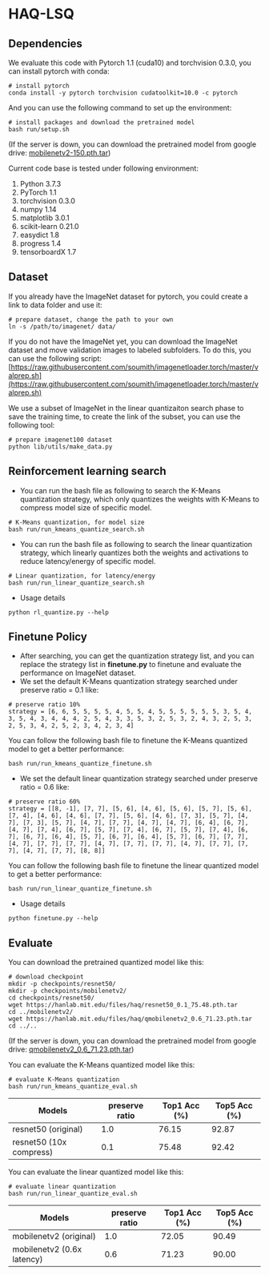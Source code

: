 
# HAQ-LSQ

## Dependencies
We evaluate this code with Pytorch 1.1 (cuda10) and torchvision 0.3.0, you can install pytorch with conda:
```
# install pytorch
conda install -y pytorch torchvision cudatoolkit=10.0 -c pytorch
```
And you can use the following command to set up the environment:
```
# install packages and download the pretrained model
bash run/setup.sh
```
(If the server is down, you can download the pretrained model from google drive: [mobilenetv2-150.pth.tar](https://drive.google.com/open?id=1fZ1gNSzSZTQfJ0dL-bNYULNvZJxp_Y53))

Current code base is tested under following environment:
1. Python         3.7.3
2. PyTorch        1.1
3. torchvision    0.3.0
4. numpy          1.14
5. matplotlib     3.0.1
6. scikit-learn   0.21.0
7. easydict       1.8
8. progress       1.4
9. tensorboardX   1.7

## Dataset
If you already have the ImageNet dataset for pytorch, you could create a link to data folder and use it:
```
# prepare dataset, change the path to your own
ln -s /path/to/imagenet/ data/
```
If you do not have the ImageNet yet, you can download the ImageNet dataset and move validation images to labeled subfolders. To do this, you can use the following script: 
[https://raw.githubusercontent.com/soumith/imagenetloader.torch/master/valprep.sh](https://raw.githubusercontent.com/soumith/imagenetloader.torch/master/valprep.sh)

We use a subset of ImageNet in the linear quantizaiton search phase to save the training time, to create the link of the subset, you can use the following tool:
 ```
# prepare imagenet100 dataset
python lib/utils/make_data.py
```


## Reinforcement learning search
- You can run the bash file as following to search the K-Means quantization strategy, which only quantizes the weights with K-Means to compress model size of specific model.
```
# K-Means quantization, for model size
bash run/run_kmeans_quantize_search.sh
```
- You can run the bash file as following to search the linear quantization strategy, which linearly quantizes both the weights and activations to reduce latency/energy of specific model.
```
# Linear quantization, for latency/energy
bash run/run_linear_quantize_search.sh
```
- Usage details
```
python rl_quantize.py --help
```

## Finetune Policy
- After searching, you can get the quantization strategy list, and you can replace the strategy list in **finetune.py** to finetune and evaluate the performance on ImageNet dataset.
- We set the default K-Means quantization strategy searched under preserve ratio = 0.1 like:
```
# preserve ratio 10%
strategy = [6, 6, 5, 5, 5, 5, 4, 5, 5, 4, 5, 5, 5, 5, 5, 5, 3, 5, 4, 3, 5, 4, 3, 4, 4, 4, 2, 5, 4, 3, 3, 5, 3, 2, 5, 3, 2, 4, 3, 2, 5, 3, 2, 5, 3, 4, 2, 5, 2, 3, 4, 2, 3, 4]
```
You can follow the following bash file to finetune the K-Means quantized model to get a better performance:
```
bash run/run_kmeans_quantize_finetune.sh
```
- We set the default linear quantization strategy searched under preserve ratio = 0.6 like:
```
# preserve ratio 60%
strategy = [[8, -1], [7, 7], [5, 6], [4, 6], [5, 6], [5, 7], [5, 6], [7, 4], [4, 6], [4, 6], [7, 7], [5, 6], [4, 6], [7, 3], [5, 7], [4, 7], [7, 3], [5, 7], [4, 7], [7, 7], [4, 7], [4, 7], [6, 4], [6, 7], [4, 7], [7, 4], [6, 7], [5, 7], [7, 4], [6, 7], [5, 7], [7, 4], [6, 7], [6, 7], [6, 4], [5, 7], [6, 7], [6, 4], [5, 7], [6, 7], [7, 7], [4, 7], [7, 7], [7, 7], [4, 7], [7, 7], [7, 7], [4, 7], [7, 7], [7, 7], [4, 7], [7, 7], [8, 8]]
```
You can follow the following bash file to finetune the linear quantized model to get a better performance:
```
bash run/run_linear_quantize_finetune.sh
```
- Usage details
```
python finetune.py --help
```
## Evaluate
You can download the pretrained quantized model like this:
```
# download checkpoint
mkdir -p checkpoints/resnet50/
mkdir -p checkpoints/mobilenetv2/
cd checkpoints/resnet50/
wget https://hanlab.mit.edu/files/haq/resnet50_0.1_75.48.pth.tar
cd ../mobilenetv2/
wget https://hanlab.mit.edu/files/haq/qmobilenetv2_0.6_71.23.pth.tar
cd ../..
```
(If the server is down, you can download the pretrained model from google drive: [qmobilenetv2_0.6_71.23.pth.tar](https://drive.google.com/open?id=1oW1Jq17LIwcOckOzZPWDlKEhGWkZ3F_r)) 

You can evaluate the K-Means quantized model like this:
```
# evaluate K-Means quantization
bash run/run_kmeans_quantize_eval.sh
```
| Models                   | preserve ratio | Top1 Acc (%) | Top5 Acc (%) |
| ------------------------ | -------------- | ------------ | ------------ |
| resnet50 (original)      |       1.0      |     76.15    |    92.87     |
| resnet50 (10x compress)  |       0.1      |     75.48    |    92.42     |

You can evaluate the linear quantized model like this:
```
# evaluate linear quantization
bash run/run_linear_quantize_eval.sh
```

| Models                    | preserve ratio | Top1 Acc (%) | Top5 Acc (%) |
| ------------------------  | -------------- | ------------ | ------------ |
| mobilenetv2 (original)    |       1.0      |     72.05    |    90.49     |
| mobilenetv2 (0.6x latency)|       0.6      |     71.23    |    90.00     |

